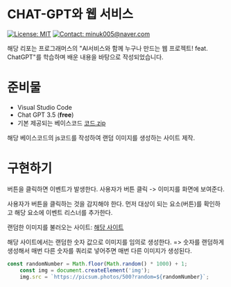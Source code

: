 # CHAT-GPT와 웹 서비스

[![License: MIT](https://img.shields.io/badge/License-MIT-yellow.svg)](https://opensource.org/licenses/MIT)
[![Contact: minuk005@naver.com](https://img.shields.io/badge/Contact-minuk005@naver.com-important)](mailto:minuk005@naver.com)

해당 리포는 프로그래머스의 "AI서비스와 함께 누구나 만드는 웹 프로젝트! feat. ChatGPT"를 학습하며 배운 내용을 바탕으로 작성되었습니다.

# 준비물
- Visual Studio Code
- Chat GPT 3.5 (**free**)
- 기본 제공되는 베이스코드 [코드.zip](https://github.com/SAMEZ-0129/Web_Service_with.Chat-GPT/files/13863207/default.zip)

해당 베이스코드의 js코드를 작성하여 랜덤 이미지를 생성하는 사이트 제작.

# 구현하기
버튼을 클릭하면 이벤트가 발생한다. 사용자가 버튼 클릭 -> 이미지를 화면에 보여준다.

사용자가 버튼을 클릭하는 것을 감지해야 한다. 먼저 대상이 되는 요소(버튼)를 확인하고 해당 요소에 이벤트 리스너를 추가한다.

랜덤한 이미지를 불러오는 사이트: [해당 사이트](https://picsum.photos/)

해당 사이트에서는 랜덤한 숫자 값으로 이미지를 임의로 생성한다.
=> 숫자를 랜덤하게 생성해서 매번 다른 숫자를 쿼리로 넣어주면 매번 다른 이미지가 생성된다.

```javascript
const randomNumber = Math.floor(Math.random() * 1000) + 1;
    const img = document.createElement('img');
    img.src = `https://picsum.photos/500?random=${randomNumber}`;
```
